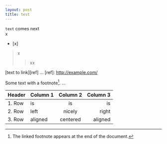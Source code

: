 ```yaml
---
layout: post
title: test
---
```


<code>text</code> comes next  
x  
- [x]

> x
> > xx

[text to link][ref]
…
[ref]: http://example.com/

Some text with a footnote[^1].
…
[^1]: The linked footnote appears at the end of the document.

|Header |Column 1 | Column 2 | Column 3  | 
|:--- |:---- |:----:| ----:|
|1. Row| is | is | is  |
|2. Row| left | nicely | right  |
|3. Row| aligned | centered | aligned  |  

